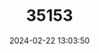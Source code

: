 ---
title: "35153"
category: "Hibiscadelphus woodii"
draft: false
date: 2024-02-22 13:03:50
languages:
  English: ["Wood's Hibiscadelphus"]
  Hawaiian: ["Hau kuahiwi"]
---